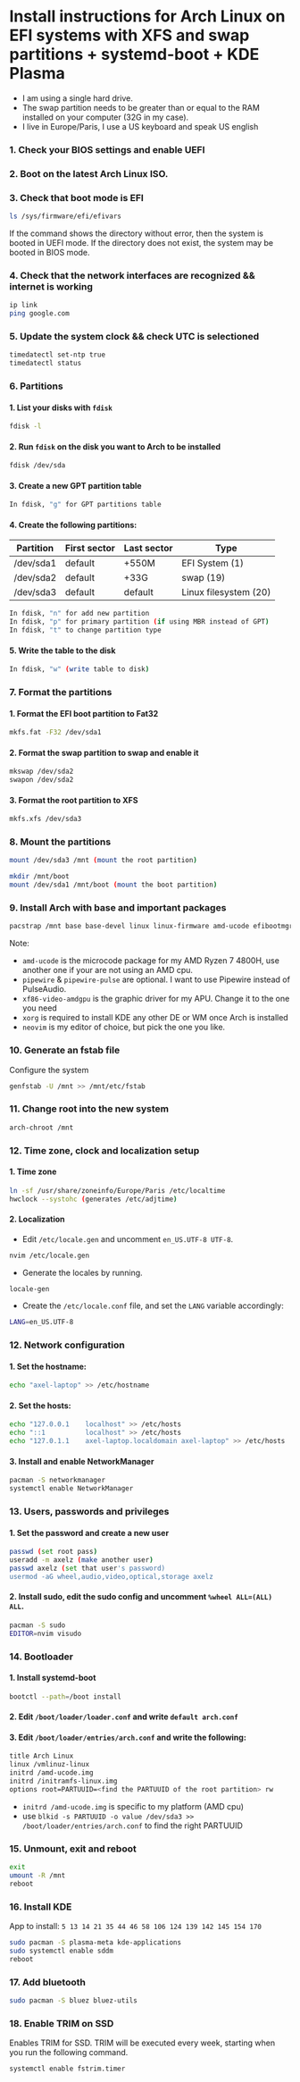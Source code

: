 # Install instructions for Arch Linux on EFI systems with XFS and swap partitions + systemd-boot + KDE Plasma

-   I am using a single hard drive.
-   The swap partition needs to be greater than or equal to the RAM installed on your computer (32G in my case).
-   I live in Europe/Paris, I use a US keyboard and speak US english

### 1. Check your BIOS settings and enable UEFI

### 2. Boot on the latest Arch Linux ISO.

### 3. Check that boot mode is EFI

```bash
ls /sys/firmware/efi/efivars
```

If the command shows the directory without error, then the system is booted in UEFI mode. If the directory does not exist, the system may be booted in BIOS mode.

###  4. Check that the network interfaces are recognized && internet is working

```bash
ip link
ping google.com
```

###  5. Update the system clock && check UTC is selectioned

```bash
timedatectl set-ntp true
timedatectl status
```

###  6. Partitions

#### 1. List your disks with `fdisk`

```bash
fdisk -l
```

#### 2. Run `fdisk` on the disk you want to Arch to be installed

```bash
fdisk /dev/sda
```

#### 3. Create a new GPT partition table

```bash
In fdisk, "g" for GPT partitions table
```

#### 4. Create the following partitions:

<table>
    <thead>
        <tr>
            <th>Partition</th>
            <th>First sector</th>
            <th>Last sector</th>
            <th>Type</th>
        </tr>
    </thead>
    <tbody>
        <tr>
            <td>/dev/sda1</td>
            <td>default</td>
            <td>+550M</td>
            <td>EFI System (1)</td>
        </tr>
        <tr>
            <td>/dev/sda2</td>
            <td>default</td>
            <td>+33G</td>
            <td>swap (19)</td>
        </tr>
        <tr>
            <td>/dev/sda3</td>
            <td>default</td>
            <td>default</td>
            <td>Linux filesystem (20)</td>
        </tr>
    </tbody>
</table>

```bash
In fdisk, "n" for add new partition
In fdisk, "p" for primary partition (if using MBR instead of GPT)
In fdisk, "t" to change partition type
```

#### 5. Write the table to the disk

```bash
In fdisk, "w" (write table to disk)
```

###  7. Format the partitions

#### 1. Format the EFI boot partition to Fat32

```bash
mkfs.fat -F32 /dev/sda1
```

#### 2. Format the swap partition to swap and enable it

```bash
mkswap /dev/sda2
swapon /dev/sda2
```

#### 3. Format the root partition to XFS

```bash
mkfs.xfs /dev/sda3
```

###  8. Mount the partitions

```bash
mount /dev/sda3 /mnt (mount the root partition)

mkdir /mnt/boot
mount /dev/sda1 /mnt/boot (mount the boot partition)
```

###  9. Install Arch with base and important packages

```bash
pacstrap /mnt base base-devel linux linux-firmware amd-ucode efibootmgr dosfstools os-prober mtools pipewire pipewire-pulse xf86-video-amdgpu xorg neovim
```

Note:

-   `amd-ucode` is the microcode package for my AMD Ryzen 7 4800H, use another one if your are not using an AMD cpu.
-   `pipewire` & `pipewire-pulse` are optional. I want to use Pipewire instead of PulseAudio.
-   `xf86-video-amdgpu` is the graphic driver for my APU. Change it to the one you need
-   `xorg` is required to install KDE any other DE or WM once Arch is installed
-   `neovim` is my editor of choice, but pick the one you like.

###  10. Generate an fstab file

Configure the system

```bash
genfstab -U /mnt >> /mnt/etc/fstab
```

###  11. Change root into the new system

```bash
arch-chroot /mnt
```

###  12. Time zone, clock and localization setup

#### 1. Time zone

```bash
ln -sf /usr/share/zoneinfo/Europe/Paris /etc/localtime
hwclock --systohc (generates /etc/adjtime)
```

#### 2. Localization

-   Edit `/etc/locale.gen` and uncomment `en_US.UTF-8 UTF-8`.

```bash
nvim /etc/locale.gen
```

-   Generate the locales by running.

```bash
locale-gen
```

-   Create the `/etc/locale.conf` file, and set the `LANG` variable accordingly:

```bash
LANG=en_US.UTF-8
```

###  12. Network configuration

#### 1. Set the hostname:

```bash
echo "axel-laptop" >> /etc/hostname
```

#### 2. Set the hosts:

```bash
echo "127.0.0.1    localhost" >> /etc/hosts
echo "::1          localhost" >> /etc/hosts
echo "127.0.1.1	   axel-laptop.localdomain axel-laptop" >> /etc/hosts
```

#### 3. Install and enable NetworkManager

```bash
pacman -S networkmanager
systemctl enable NetworkManager
```

###  13. Users, passwords and privileges

#### 1. Set the password and create a new user

```bash
passwd (set root pass)
useradd -m axelz (make another user)
passwd axelz (set that user's password)
usermod -aG wheel,audio,video,optical,storage axelz
```

#### 2. Install sudo, edit the sudo config and uncomment `%wheel ALL=(ALL) ALL`.

```bash
pacman -S sudo
EDITOR=nvim visudo
```

###  14. Bootloader

#### 1. Install systemd-boot

```bash
bootctl --path=/boot install
```

#### 2. Edit `/boot/loader/loader.conf` and write `default arch.conf`

#### 3. Edit `/boot/loader/entries/arch.conf` and write the following:

```bash
title Arch Linux
linux /vmlinuz-linux
initrd /amd-ucode.img
initrd /initramfs-linux.img
options root=PARTUUID=<find the PARTUUID of the root partition> rw
```

-   `initrd /amd-ucode.img` is specific to my platform (AMD cpu)
-   use `blkid -s PARTUUID -o value /dev/sda3 >> /boot/loader/entries/arch.conf` to find the right PARTUUID

###  15. Unmount, exit and reboot

```bash
exit
umount -R /mnt
reboot
```

###  16. Install KDE

App to install:
`5 13 14 21 35 44 46 58 106 124 139 142 145 154 170`

```bash
sudo pacman -S plasma-meta kde-applications
sudo systemctl enable sddm
reboot
```

###  17. Add bluetooth

```bash
sudo pacman -S bluez bluez-utils
```

###  18. Enable TRIM on SSD

Enables TRIM for SSD. TRIM will be executed every week, starting when you run the following command.

```bash
systemctl enable fstrim.timer
```

